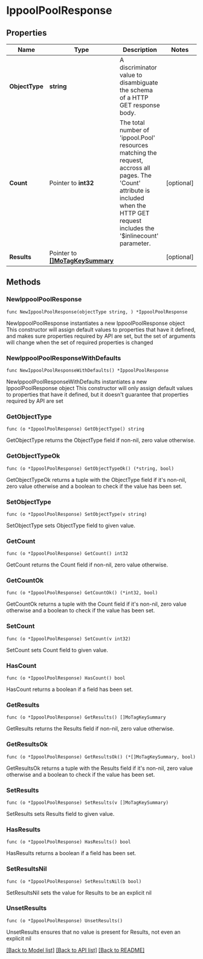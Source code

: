 # IppoolPoolResponse

## Properties

Name | Type | Description | Notes
------------ | ------------- | ------------- | -------------
**ObjectType** | **string** | A discriminator value to disambiguate the schema of a HTTP GET response body. | 
**Count** | Pointer to **int32** | The total number of &#39;ippool.Pool&#39; resources matching the request, accross all pages. The &#39;Count&#39; attribute is included when the HTTP GET request includes the &#39;$inlinecount&#39; parameter. | [optional] 
**Results** | Pointer to [**[]MoTagKeySummary**](mo.TagKeySummary.md) |  | [optional] 

## Methods

### NewIppoolPoolResponse

`func NewIppoolPoolResponse(objectType string, ) *IppoolPoolResponse`

NewIppoolPoolResponse instantiates a new IppoolPoolResponse object
This constructor will assign default values to properties that have it defined,
and makes sure properties required by API are set, but the set of arguments
will change when the set of required properties is changed

### NewIppoolPoolResponseWithDefaults

`func NewIppoolPoolResponseWithDefaults() *IppoolPoolResponse`

NewIppoolPoolResponseWithDefaults instantiates a new IppoolPoolResponse object
This constructor will only assign default values to properties that have it defined,
but it doesn't guarantee that properties required by API are set

### GetObjectType

`func (o *IppoolPoolResponse) GetObjectType() string`

GetObjectType returns the ObjectType field if non-nil, zero value otherwise.

### GetObjectTypeOk

`func (o *IppoolPoolResponse) GetObjectTypeOk() (*string, bool)`

GetObjectTypeOk returns a tuple with the ObjectType field if it's non-nil, zero value otherwise
and a boolean to check if the value has been set.

### SetObjectType

`func (o *IppoolPoolResponse) SetObjectType(v string)`

SetObjectType sets ObjectType field to given value.


### GetCount

`func (o *IppoolPoolResponse) GetCount() int32`

GetCount returns the Count field if non-nil, zero value otherwise.

### GetCountOk

`func (o *IppoolPoolResponse) GetCountOk() (*int32, bool)`

GetCountOk returns a tuple with the Count field if it's non-nil, zero value otherwise
and a boolean to check if the value has been set.

### SetCount

`func (o *IppoolPoolResponse) SetCount(v int32)`

SetCount sets Count field to given value.

### HasCount

`func (o *IppoolPoolResponse) HasCount() bool`

HasCount returns a boolean if a field has been set.

### GetResults

`func (o *IppoolPoolResponse) GetResults() []MoTagKeySummary`

GetResults returns the Results field if non-nil, zero value otherwise.

### GetResultsOk

`func (o *IppoolPoolResponse) GetResultsOk() (*[]MoTagKeySummary, bool)`

GetResultsOk returns a tuple with the Results field if it's non-nil, zero value otherwise
and a boolean to check if the value has been set.

### SetResults

`func (o *IppoolPoolResponse) SetResults(v []MoTagKeySummary)`

SetResults sets Results field to given value.

### HasResults

`func (o *IppoolPoolResponse) HasResults() bool`

HasResults returns a boolean if a field has been set.

### SetResultsNil

`func (o *IppoolPoolResponse) SetResultsNil(b bool)`

 SetResultsNil sets the value for Results to be an explicit nil

### UnsetResults
`func (o *IppoolPoolResponse) UnsetResults()`

UnsetResults ensures that no value is present for Results, not even an explicit nil

[[Back to Model list]](../README.md#documentation-for-models) [[Back to API list]](../README.md#documentation-for-api-endpoints) [[Back to README]](../README.md)


